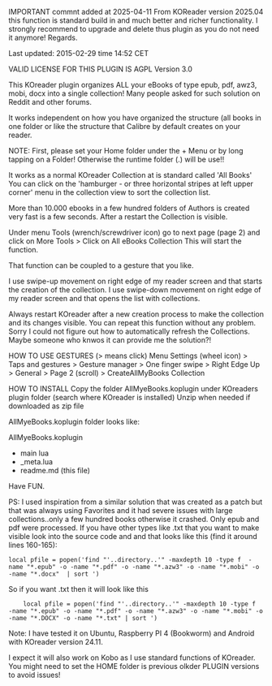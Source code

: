 IMPORTANT commnt added at 2025-04-11
From KOReader version 2025.04 this function is standard build in and much better and richer functionality.
I strongly recommend to upgrade and delete thus plugin as you do not need it anymore!
Regards.



Last updated: 2015-02-29 time 14:52 CET


VALID LICENSE FOR THIS PLUGIN IS AGPL Version 3.0

This KOreader plugin organizes ALL your eBooks of type epub, pdf, awz3, mobi, docx into a single collection!
Many people asked for such solution on Reddit and other forums.

It works independent on how you have organized the structure (all books in one folder or like the structure that Calibre by default creates on your reader.

NOTE: First, please set your Home folder under the + Menu or by long tapping on a Folder!  Otherwise the runtime folder (.) will be use!! 

It works as a normal KOreader Collection at is standard called 'All Books'
You can click on the 'hamburger - or three horizontal stripes at left upper corner' menu in the collection view to sort the collection list.

More than 10.000 ebooks in a few hundred folders of Authors is created very fast is a few seconds. After a restart the Collection is visible.

Under menu Tools (wrench/screwdriver icon) go to next page (page 2) and click on More Tools > Click on All eBooks Collection
This will start the function.

That function can be coupled to a gesture that you like. 

I use swipe-up movement on right edge of my reader screen and that starts the creation of the collection. 
I use swipe-down movement on right edge of my reader screen and that opens the list with collections. 

Always restart KOreader after a new creation process to make the collection and its changes visible.
You can repeat this function without any problem.  
Sorry I could not figure out how to automatically refresh the Collections. Maybe someone who knwos it can provide me the solution?!

HOW TO USE GESTURES (> means click)
Menu Settings (wheel icon) > Taps and gestures > Gesture manager > One finger swipe > Right Edge Up > General > Page 2 (scroll) > CreateAllMyBooks Collection

HOW TO INSTALL
Copy the folder AllMyeBooks.koplugin  under KOreaders plugin folder (search where KOreader is installed)
Unzip when needed if downloaded as zip file 

AllMyeBooks.koplugin folder looks like:

AllMyeBooks.koplugin
 - main lua
 - _meta.lua
 - readme.md (this file)


Have FUN.

PS: I used inspiration from a similar solution that was created as a patch but that was always using Favorites and it had severe issues with large collections..only a few hundred books otherwise it crashed. Only epub and pdf were processed.
If you have other types like .txt that you want to make visible look into the source code and and that looks like this (find it around lines 160-165):

    local pfile = popen('find "'..directory..'" -maxdepth 10 -type f  -name "*.epub" -o -name "*.pdf" -o -name "*.azw3" -o -name "*.mobi" -o -name "*.docx"  | sort ')   
    
  So if you want .txt then it will look like this  
    
        local pfile = popen('find "'..directory..'" -maxdepth 10 -type f  -name "*.epub" -o -name "*.pdf" -o -name "*.azw3" -o -name "*.mobi" -o -name "*.DOCX" -o -name "*.txt" | sort ')   
        
Note: I have tested it on Ubuntu, Raspberry PI 4 (Bookworm) and Android with KOreader version 24.11. 

I expect it will also work on Kobo as I use standard functions of KOreader. You might need to set the HOME folder is previous olkder PLUGIN versions to avoid issues!



